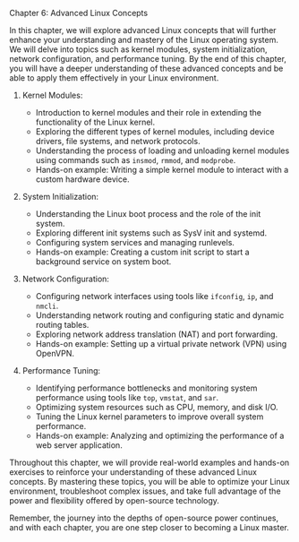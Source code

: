 Chapter 6: Advanced Linux Concepts

In this chapter, we will explore advanced Linux concepts that will further enhance your understanding and mastery of the Linux operating system. We will delve into topics such as kernel modules, system initialization, network configuration, and performance tuning. By the end of this chapter, you will have a deeper understanding of these advanced concepts and be able to apply them effectively in your Linux environment.

1. Kernel Modules:
   - Introduction to kernel modules and their role in extending the functionality of the Linux kernel.
   - Exploring the different types of kernel modules, including device drivers, file systems, and network protocols.
   - Understanding the process of loading and unloading kernel modules using commands such as `insmod`, `rmmod`, and `modprobe`.
   - Hands-on example: Writing a simple kernel module to interact with a custom hardware device.

2. System Initialization:
   - Understanding the Linux boot process and the role of the init system.
   - Exploring different init systems such as SysV init and systemd.
   - Configuring system services and managing runlevels.
   - Hands-on example: Creating a custom init script to start a background service on system boot.

3. Network Configuration:
   - Configuring network interfaces using tools like `ifconfig`, `ip`, and `nmcli`.
   - Understanding network routing and configuring static and dynamic routing tables.
   - Exploring network address translation (NAT) and port forwarding.
   - Hands-on example: Setting up a virtual private network (VPN) using OpenVPN.

4. Performance Tuning:
   - Identifying performance bottlenecks and monitoring system performance using tools like `top`, `vmstat`, and `sar`.
   - Optimizing system resources such as CPU, memory, and disk I/O.
   - Tuning the Linux kernel parameters to improve overall system performance.
   - Hands-on example: Analyzing and optimizing the performance of a web server application.

Throughout this chapter, we will provide real-world examples and hands-on exercises to reinforce your understanding of these advanced Linux concepts. By mastering these topics, you will be able to optimize your Linux environment, troubleshoot complex issues, and take full advantage of the power and flexibility offered by open-source technology.

Remember, the journey into the depths of open-source power continues, and with each chapter, you are one step closer to becoming a Linux master.